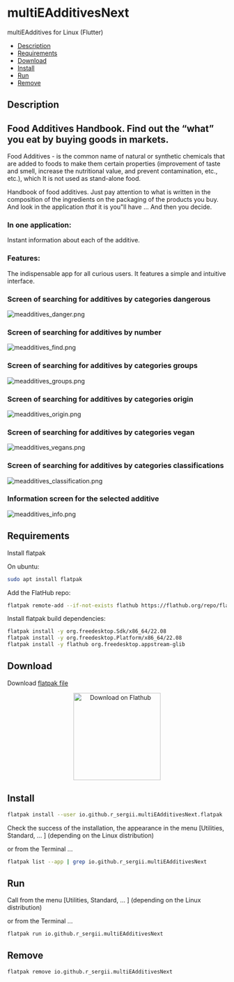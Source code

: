 # multiEAdditivesNext
multiEAdditives for Linux (Flutter)

- [Description](#description)
- [Requirements](#requirements)
- [Download](#download)
- [Install](#install)
- [Run](#run)
- [Remove](#remove)

## Description
## Food Additives Handbook. Find out the “what” you eat by buying goods in markets.

Food Additives - is the common name of natural or synthetic chemicals that are added to foods to make them certain properties (improvement of taste and smell, increase the nutritional value, and prevent contamination, etc., etc.), which It is not used as stand-alone food.

Handbook of food additives. Just pay attention to what is written in the composition of the ingredients on the packaging of the products you buy. And look in the application *that* it is you"ll have ... And then you decide.

### In one application:

Instant information about each of the additive.

### Features:

The indispensable app for all curious users. It features a simple and intuitive interface.

### Screen of searching for additives by categories dangerous
![meadditives_danger.png](/screenshots/meadditives_danger.png)

### Screen of searching for additives by number
![meadditives_find.png](/screenshots/meadditives_find.png)

### Screen of searching for additives by categories groups
![meadditives_groups.png](/screenshots/meadditives_groups.png)

### Screen of searching for additives by categories origin
![meadditives_origin.png](/screenshots/meadditives_origin.png)

### Screen of searching for additives by categories vegan
![meadditives_vegans.png](/screenshots/meadditives_vegans.png)

### Screen of searching for additives by categories classifications
![meadditives_classification.png](/screenshots/meadditives_classification.png)

### Information screen for the selected additive
![meadditives_info.png](/screenshots/meadditives_info.png)

## Requirements

Install flatpak

On ubuntu:

```bash
sudo apt install flatpak
```

Add the FlatHub repo:

```bash
flatpak remote-add --if-not-exists flathub https://flathub.org/repo/flathub.flatpakrepo
```

Install flatpak build dependencies:

```bash
flatpak install -y org.freedesktop.Sdk/x86_64/22.08
flatpak install -y org.freedesktop.Platform/x86_64/22.08
flatpak install -y flathub org.freedesktop.appstream-glib
```

## Download

Download [flatpak file](https://github.com/r-sergii/r-sergii.github.io/releases/download/0.0.1/io.github.r_sergii.multiEAdditivesNext.flatpak)

<p align="center">
<a href="https://github.com/r-sergii/r-sergii.github.io/releases/download/0.0.1/io.github.r_sergii.multiEAdditivesNext.flatpak">
    <img width="200" src="https://flathub.org/assets/badges/flathub-badge-en.png" alt="Download on Flathub ">
</a>
</p>

## Install

```bash
flatpak install --user io.github.r_sergii.multiEAdditivesNext.flatpak
```

Check the success of the installation, the appearance in the menu [Utilities, Standard, ... ] (depending on the Linux distribution) 

or from the Terminal ...

```bash
flatpak list --app | grep io.github.r_sergii.multiEAdditivesNext
```

## Run

Call from the menu [Utilities, Standard, ... ] (depending on the Linux distribution) 

or from the Terminal ...

```bash
flatpak run io.github.r_sergii.multiEAdditivesNext
```

## Remove

```bash
flatpak remove io.github.r_sergii.multiEAdditivesNext
```
